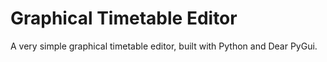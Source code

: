 # Graphical Timetable Editor

A very simple graphical timetable editor, built with Python and Dear PyGui.
